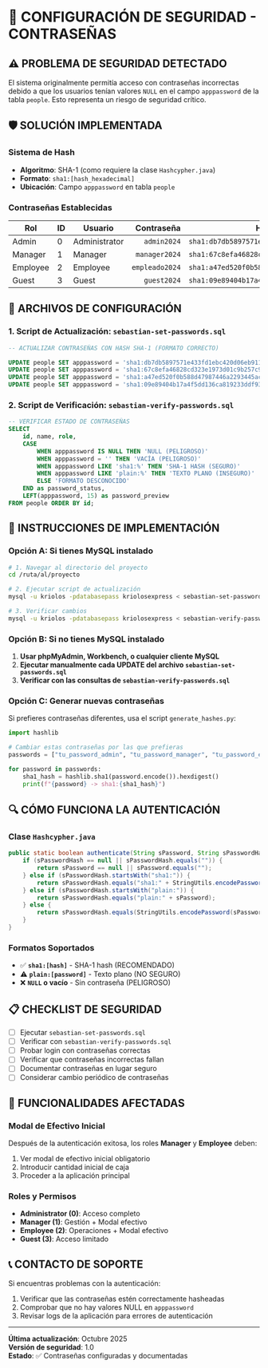# 🔐 CONFIGURACIÓN DE SEGURIDAD - CONTRASEÑAS

## ⚠️ PROBLEMA DE SEGURIDAD DETECTADO

El sistema originalmente permitía acceso con contraseñas incorrectas debido a que los usuarios tenían valores `NULL` en el campo `apppassword` de la tabla `people`. Esto representa un riesgo de seguridad crítico.

## 🛡️ SOLUCIÓN IMPLEMENTADA

### Sistema de Hash
- **Algoritmo**: SHA-1 (como requiere la clase `Hashcypher.java`)
- **Formato**: `sha1:[hash_hexadecimal]`
- **Ubicación**: Campo `apppassword` en tabla `people`

### Contraseñas Establecidas

| Rol | ID | Usuario | Contraseña | Hash SHA-1 |
|-----|----|---------|-----------:|------------|
| Admin | 0 | Administrator | `admin2024` | `sha1:db7db5897571e433fd1ebc420d06eb91142aaffb` |
| Manager | 1 | Manager | `manager2024` | `sha1:67c8efa46828cd323e1973d01c9b257c96191b91` |
| Employee | 2 | Employee | `empleado2024` | `sha1:a47ed520f0b588d47987446a2293445ac09bd025` |
| Guest | 3 | Guest | `guest2024` | `sha1:09e89404b17a4f5dd136ca819233ddf9384ae730` |

## 📄 ARCHIVOS DE CONFIGURACIÓN

### 1. Script de Actualización: `sebastian-set-passwords.sql`
```sql
-- ACTUALIZAR CONTRASEÑAS CON HASH SHA-1 (FORMATO CORRECTO)

UPDATE people SET apppassword = 'sha1:db7db5897571e433fd1ebc420d06eb91142aaffb' WHERE id = '0' AND name = 'Administrator';
UPDATE people SET apppassword = 'sha1:67c8efa46828cd323e1973d01c9b257c96191b91' WHERE id = '1' AND name = 'Manager';
UPDATE people SET apppassword = 'sha1:a47ed520f0b588d47987446a2293445ac09bd025' WHERE id = '2' AND name = 'Employee';
UPDATE people SET apppassword = 'sha1:09e89404b17a4f5dd136ca819233ddf9384ae730' WHERE id = '3' AND name = 'Guest';
```

### 2. Script de Verificación: `sebastian-verify-passwords.sql`
```sql
-- VERIFICAR ESTADO DE CONTRASEÑAS
SELECT 
    id, name, role,
    CASE 
        WHEN apppassword IS NULL THEN 'NULL (PELIGROSO)'
        WHEN apppassword = '' THEN 'VACÍA (PELIGROSO)'
        WHEN apppassword LIKE 'sha1:%' THEN 'SHA-1 HASH (SEGURO)'
        WHEN apppassword LIKE 'plain:%' THEN 'TEXTO PLANO (INSEGURO)'
        ELSE 'FORMATO DESCONOCIDO'
    END as password_status,
    LEFT(apppassword, 15) as password_preview
FROM people ORDER BY id;
```

## 🚀 INSTRUCCIONES DE IMPLEMENTACIÓN

### Opción A: Si tienes MySQL instalado
```bash
# 1. Navegar al directorio del proyecto
cd /ruta/al/proyecto

# 2. Ejecutar script de actualización
mysql -u kriolos -pdatabasepass kriolosexpress < sebastian-set-passwords.sql

# 3. Verificar cambios
mysql -u kriolos -pdatabasepass kriolosexpress < sebastian-verify-passwords.sql
```

### Opción B: Si no tienes MySQL instalado
1. **Usar phpMyAdmin, Workbench, o cualquier cliente MySQL**
2. **Ejecutar manualmente cada UPDATE del archivo `sebastian-set-passwords.sql`**
3. **Verificar con las consultas de `sebastian-verify-passwords.sql`**

### Opción C: Generar nuevas contraseñas
Si prefieres contraseñas diferentes, usa el script `generate_hashes.py`:

```python
import hashlib

# Cambiar estas contraseñas por las que prefieras
passwords = ["tu_password_admin", "tu_password_manager", "tu_password_empleado", "tu_password_guest"]

for password in passwords:
    sha1_hash = hashlib.sha1(password.encode()).hexdigest()
    print(f"{password} -> sha1:{sha1_hash}")
```

## 🔍 CÓMO FUNCIONA LA AUTENTICACIÓN

### Clase `Hashcypher.java`
```java
public static boolean authenticate(String sPassword, String sPasswordHash) {
    if (sPasswordHash == null || sPasswordHash.equals("")) {
        return sPassword == null || sPassword.equals("");
    } else if (sPasswordHash.startsWith("sha1:")) {
        return sPasswordHash.equals("sha1:" + StringUtils.encodePassword(sPassword));
    } else if (sPasswordHash.startsWith("plain:")) {
        return sPasswordHash.equals("plain:" + sPassword);
    } else {
        return sPasswordHash.equals(StringUtils.encodePassword(sPassword));
    }
}
```

### Formatos Soportados
- ✅ **`sha1:[hash]`** - SHA-1 hash (RECOMENDADO)
- ⚠️ **`plain:[password]`** - Texto plano (NO SEGURO)
- ❌ **`NULL` o vacío** - Sin contraseña (PELIGROSO)

## 📋 CHECKLIST DE SEGURIDAD

- [ ] Ejecutar `sebastian-set-passwords.sql`
- [ ] Verificar con `sebastian-verify-passwords.sql`
- [ ] Probar login con contraseñas correctas
- [ ] Verificar que contraseñas incorrectas fallan
- [ ] Documentar contraseñas en lugar seguro
- [ ] Considerar cambio periódico de contraseñas

## 🎯 FUNCIONALIDADES AFECTADAS

### Modal de Efectivo Inicial
Después de la autenticación exitosa, los roles **Manager** y **Employee** deben:
1. Ver modal de efectivo inicial obligatorio
2. Introducir cantidad inicial de caja
3. Proceder a la aplicación principal

### Roles y Permisos
- **Administrator (0)**: Acceso completo
- **Manager (1)**: Gestión + Modal efectivo
- **Employee (2)**: Operaciones + Modal efectivo  
- **Guest (3)**: Acceso limitado

## 📞 CONTACTO DE SOPORTE

Si encuentras problemas con la autenticación:
1. Verificar que las contraseñas estén correctamente hasheadas
2. Comprobar que no hay valores NULL en `apppassword`
3. Revisar logs de la aplicación para errores de autenticación

---
**Última actualización**: Octubre 2025  
**Versión de seguridad**: 1.0  
**Estado**: ✅ Contraseñas configuradas y documentadas